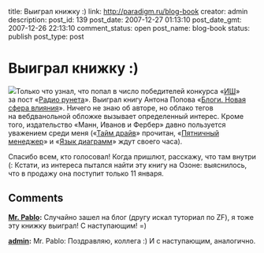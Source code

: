 title: Выиграл книжку :)
link: http://paradigm.ru/blog-book
creator: admin
description: 
post_id: 139
post_date: 2007-12-27 01:13:10
post_date_gmt: 2007-12-26 22:13:10
comment_status: open
post_name: blog-book
status: publish
post_type: post

# Выиграл книжку :)

[![](/;-\)/2007/12/blog-book-cover.png)](http://b23.ru/clg)Только что узнал, что попал в число победителей конкурса «[ИШ](http://internetno.ru)» за пост «[Радио рунета](http://www.paradigm.ru/2007/12/13/rpod/)». Выиграл книгу Антона Попова «[Блоги. Новая сфера влияния](http://b23.ru/clg)». Ничего не знаю об авторе, но облако тегов на вебдванольной обложке вызывает определенный интерес. Кроме того, издательство «Манн, Иванов и Фербер» давно пользуется уважением среди меня («[Тайм драйв](http://b23.ru/clw)» прочитан, «[Пятничный менеджер](http://b23.ru/clz)» и «[Язык диаграмм](http://b23.ru/cl4)» ждут своего часа).

Спасибо всем, кто голосовал! Когда пришлют, расскажу, что там внутри (: Кстати, из интереса пытался найти эту книгу на Озоне: выяснилось, что в продажу она поступит только 11 января.

## Comments

**[Mr. Pablo](#150 "2007-12-29 19:47:42"):** Случайно зашел на блог (другу искал туториал по ZF), я тоже эту книжку выиграл! С наступающим! =)

**[admin](#151 "2007-12-29 20:21:55"):** Mr. Pablo: Поздравляю, коллега :) И с наступающим, аналогично.

